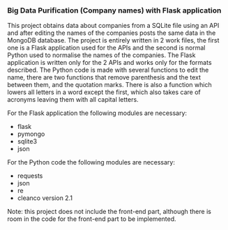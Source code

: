 ### Big Data Purification (Company names) with Flask application


This project obtains data about companies from a SQLite file using an API and after 
editing the names of the companies posts the same data in the MongoDB database.
The project is entirely written in 2 work files, the first one is a Flask application
used for the APIs and the second is normal Python used to normalise the names of the 
companies.
The Flask application is written only for the 2 APIs and works only for the formats
described.
The Python code is made with several functions to edit the name, there are two 
functions that remove parenthesis and the text between them, and the quotation marks.
There is also a function which lowers all letters in a word except the first, which
also takes care of acronyms leaving them with all capital letters.

For the Flask application the following modules are necessary:
<!-- Unordered List -->
* flask
* pymongo
* sqlite3
* json

For the Python code the following modules are necessary:
<!-- Unordered List -->
* requests
* json
* re
* cleanco version 2.1

Note: this project does not include the front-end part, although there is room in the
code for the front-end part to be implemented.
